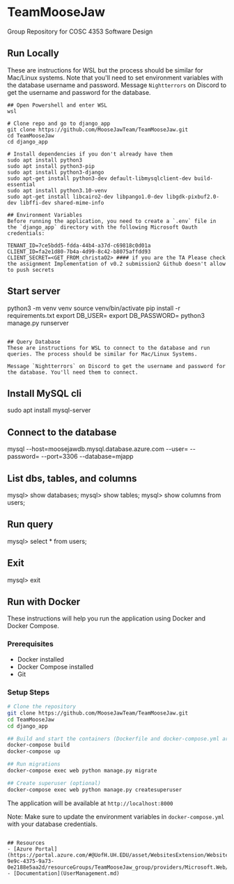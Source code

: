 # TeamMooseJaw
Group Repository for COSC 4353 Software Design

## Run Locally
These are instructions for WSL but the process should be similar for Mac/Linux systems.
Note that you'll need to set environment variables with the database username and password. Message `Nightterrors` on Discord to get the username and password for the database.

```
## Open Powershell and enter WSL
wsl

# Clone repo and go to django_app 
git clone https://github.com/MooseJawTeam/TeamMooseJaw.git
cd TeamMooseJaw
cd django_app

# Install dependencies if you don't already have them
sudo apt install python3
sudo apt install python3-pip
sudo apt install python3-django
sudo apt-get install python3-dev default-libmysqlclient-dev build-essential
sudo apt install python3.10-venv
sudo apt-get install libcairo2-dev libpango1.0-dev libgdk-pixbuf2.0-dev libffi-dev shared-mime-info

## Environment Variables
Before running the application, you need to create a `.env` file in the `django_app` directory with the following Microsoft Oauth credentials:

TENANT_ID=7ce5bdd5-fdda-44b4-a37d-c69818c0d01a
CLIENT_ID=fa2e1d80-7b4a-4d99-8c42-b8075affdd93
CLIENT_SECRET=<GET_FROM_christaO2> #### if you are the TA Please check the assignment Implementation of v0.2 submission2 Github doesn't allow to push secrets
```

## Start server
python3 -m venv venv
source venv/bin/activate
pip install -r requirements.txt 
export DB_USER=<USER>
export DB_PASSWORD=<PASSWORD>
python3 manage.py runserver

```

## Query Database 
These are instructions for WSL to connect to the database and run queries. The process should be similar for Mac/Linux Systems.

Message `Nightterrors` on Discord to get the username and password for the database. You'll need them to connect.

```
## Install MySQL cli
sudo apt install mysql-server

## Connect to the database
 mysql --host=moosejawdb.mysql.database.azure.com --user=<USER> --password=<PASSWORD> --port=3306 --database=mjapp
 
## List dbs, tables, and columns
mysql> show databases;
mysql> show tables;
mysql> show columns from users;

## Run query
mysql> select * from users;
 
## Exit
mysql> exit

## Run with Docker
These instructions will help you run the application using Docker and Docker Compose.

### Prerequisites
- Docker installed
- Docker Compose installed
- Git

### Setup Steps
```bash
# Clone the repository
git clone https://github.com/MooseJawTeam/TeamMooseJaw.git
cd TeamMooseJaw
cd django_app

## Build and start the containers (Dockerfile and docker-compose.yml are already in thee project)
docker-compose build
docker-compose up

## Run migrations
docker-compose exec web python manage.py migrate

## Create superuser (optional)
docker-compose exec web python manage.py createsuperuser
```

The application will be available at `http://localhost:8000`

Note: Make sure to update the environment variables in `docker-compose.yml` with your database credentials.
```

## Resources
- [Azure Portal](https://portal.azure.com/#@UofH.UH.EDU/asset/WebsitesExtension/Website/subscriptions/01886e22-9e9c-4375-9a73-0e2188e5aa2d/resourceGroups/TeamMooseJaw_group/providers/Microsoft.Web/sites/TeamMooseJaw)
- [Documentation](UserManagement.md)
